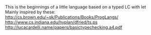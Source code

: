 This is the beginnings of a little language based on a typed LC with let
Mainly inspired by these: 
  http://cs.brown.edu/~sk/Publications/Books/ProgLangs/
  http://www.cs.indiana.edu/hyplan/dfried/ts.ps
  http://lucacardelli.name/papers/basictypechecking.a4.pdf
